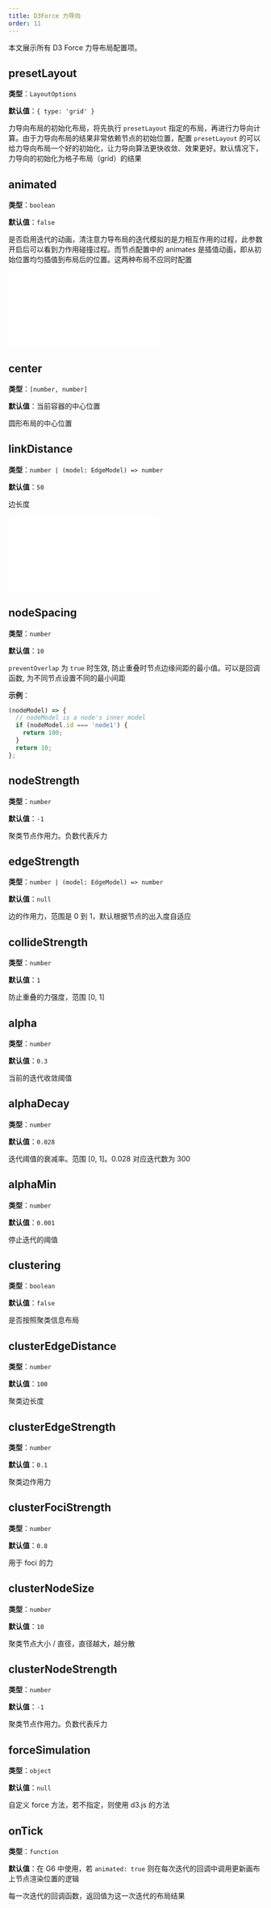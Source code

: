 ```yaml
---
title: D3Force 力导向
order: 11
---
```


本文展示所有 D3 Force 力导布局配置项。

## presetLayout

**类型**：`LayoutOptions`

**默认值**：`{ type: 'grid' }`

力导向布局的初始化布局，将先执行 `presetLayout` 指定的布局，再进行力导向计算。由于力导向布局的结果非常依赖节点的初始位置，配置 `presetLayout` 的可以给力导向布局一个好的初始化，让力导向算法更快收敛、效果更好。默认情况下，力导向的初始化为格子布局（grid）的结果

## animated

**类型**：`boolean`

**默认值**：`false`

是否启用迭代的动画，清注意力导布局的迭代模拟的是力相互作用的过程，此参数开启后可以看到力作用碰撞过程。而节点配置中的 animates 是插值动画，即从初始位置均匀插值到布局后的位置。这两种布局不应同时配置

<embed src="../../common/LayoutPreventOverlap.zh.md"></embed>

## center

**类型**：`[number, number]`

**默认值**：当前容器的中心位置

圆形布局的中心位置

## linkDistance

**类型**：`number | (model: EdgeModel) => number`

**默认值**：`50`

边长度

<embed src="../../common/LayoutNodeSize.zh.md"></embed>

## nodeSpacing

**类型**：`number`

**默认值**：`10`

`preventOverlap` 为 `true` 时生效, 防止重叠时节点边缘间距的最小值。可以是回调函数, 为不同节点设置不同的最小间距

**示例**：

```javascript
(nodeModel) => {
  // nodeModel is a node's inner model
  if (nodeModel.id === 'node1') {
    return 100;
  }
  return 10;
};
```

## nodeStrength

**类型**：`number`

**默认值**：`-1`

聚类节点作用力。负数代表斥力

## edgeStrength

**类型**：`number | (model: EdgeModel) => number`

**默认值**：`null`

边的作用力，范围是 0 到 1，默认根据节点的出入度自适应

## collideStrength

**类型**：`number`

**默认值**：`1`

防止重叠的力强度，范围 [0, 1]

## alpha

**类型**：`number`

**默认值**：`0.3`

当前的迭代收敛阈值

## alphaDecay

**类型**：`number`

**默认值**：`0.028`

迭代阈值的衰减率。范围 [0, 1]。0.028 对应迭代数为 300

## alphaMin

**类型**：`number`

**默认值**：`0.001`

停止迭代的阈值

## clustering

**类型**：`boolean`

**默认值**：`false`

是否按照聚类信息布局

## clusterEdgeDistance

**类型**：`number`

**默认值**：`100`

聚类边长度

## clusterEdgeStrength

**类型**：`number`

**默认值**：`0.1`

聚类边作用力

## clusterFociStrength

**类型**：`number`

**默认值**：`0.8`

用于 foci 的力

## clusterNodeSize

**类型**：`number`

**默认值**：`10`

聚类节点大小 / 直径，直径越大，越分散

## clusterNodeStrength

**类型**：`number`

**默认值**：`-1`

聚类节点作用力。负数代表斥力

## forceSimulation

**类型**：`object`

**默认值**：`null`

自定义 force 方法，若不指定，则使用 d3.js 的方法

## onTick

**类型**：`function`

**默认值**：在 G6 中使用，若 `animated: true` 则在每次迭代的回调中调用更新画布上节点渲染位置的逻辑

每一次迭代的回调函数，返回值为这一次迭代的布局结果
